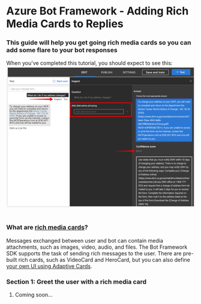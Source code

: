 # Azure Bot Framework - Adding Rich Media Cards to Replies

### This guide will help you get going rich media cards so you can add some flare to your bot responses

When you've completed this tutorial, you should expect to see this:
<br/><img src="../screens/test_knowledge_base.jpg" /><br/><br/>

### What are [rich media cards](https://docs.microsoft.com/en-us/azure/bot-service/bot-builder-howto-add-media-attachments?view=azure-bot-service-4.0&tabs=csharp)?

Messages exchanged between user and bot can contain media attachments, such as images, video, audio, and files. The Bot Framework SDK supports the task of sending rich messages to the user. There are pre-built rich cards, such as VideoCard and HeroCard, but you can also define [your own UI using Adaptive Cards](https://adaptivecards.io/visualizer/).


### Section 1: Greet the user with a rich media card

1. Coming soon...
